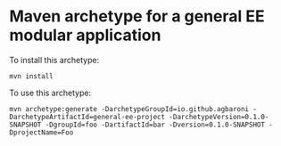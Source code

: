 # Maven archetype for a general EE modular application

To install this archetype:
```
mvn install
```

To use this archetype:
```
mvn archetype:generate -DarchetypeGroupId=io.github.agbaroni -DarchetypeArtifactId=general-ee-project -DarchetypeVersion=0.1.0-SNAPSHOT -DgroupId=foo -DartifactId=bar -Dversion=0.1.0-SNAPSHOT -DprojectName=Foo
```
